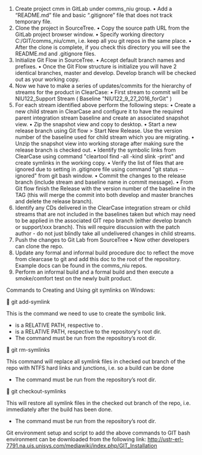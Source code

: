 1.	Create project cmm in GitLab under comms_niu group.
•	Add a “README.md” file and basic “.gitignore” file that does not track temporary file.
2.	Clone the project in SourceTree.
•	Copy the source path URL from the GitLab project browser window.
•	Specify working directory C:/GIT/comms_niu/cmm, i.e. keep all you git repos in the same place.
•	After the clone is complete, if you check this directory you will see the README.md and .gitignore files.
3.	Initialize Git Flow in SourceTree.
•	Accept default branch names and prefixes.
•	Once the Git Flow structure is initialize you will have 2 identical branches, master and develop. Develop branch will be checked out as your working copy.
4.	Now we have to make a series of updates/commits for the hierarchy of streams for the product in ClearCase:
•	First stream to commit will be NIU122_Support Stream ( Baseline "NIU122_9_27_2016_forGit" )
5.	For each stream identified above perform the following steps:
•	Create a new child stream in ClearCase and configure it to have the required parent integration stream baseline and create an associated snapshot view.
•	Zip the snapshot view and copy to desktop.
•	Start a new release branch using Git flow > Start New Release. Use the version number of the baseline used for child stream which you are migrating.
•	Unzip the snapshot view into working storage after making sure the release branch is checked out.
•	Identify the symbolic links from ClearCase using command "cleartool find -all -kind slink -print" and create symlinks in the working copy.
•	Verify the list of files that are ignored due to setting in .gitignore file using command "git status --ignored" from git bash window.
•	Commit the changes to the release branch (include stream and baseline name in commit message).
•	From Git flow finish the Release with the version number of the baseline in the TAG (this will merge the commit into both develop and master branches and delete the release branch).
6.	Identify any CDs delivered in the ClearCase integration stream or child streams that are not included in the baselines taken but which may need to be applied in the associated GIT repo branch (either develop branch or support/xxx branch). This will require discussion with the patch author - do not just blindly take all undelivered changes in child streams.
7.	Push the changes to Git Lab from SourceTree
•	Now other developers can clone the repo.
8.	Update any formal and informal build procedure doc to reflect the move from clearcase to git and add this doc to the root of the repository. Example docs can be found in the comms_niu repos.
9.	Perform an informal build and a formal build and then execute a smoke/comfort test on the newly built product.


Commands to Creating and Using git symlinks on Windows:

	git add-symlink <src> <dst>

This is the command we need to use to create the symbolic link.

* <src> is a RELATIVE PATH, respective to <dst>.
* <dst> is a RELATIVE PATH, respective to the repository's root dir.
* The command must be run from the repository’s root dir.

	git rm-symlinks

This command will replace all symlink files in checked out branch of the repo with NTFS hard links and junctions, i.e. so a build can be done

* The command must be run from the repository’s root dir.

	git checkout-symlinks

This will restore all symlink files in the checked out branch of the repo, i.e. immediately after the build has been done.

* The command must be run from the repository’s root dir.

Git environment setup and script to add the above commands to GIT bash environment can be downloaded from the following link: http://ustr-erl-7791.na.uis.unisys.com/mediawiki/index.php/GIT_Installation


